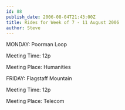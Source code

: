 ```yaml
---
id: 88
publish_date: 2006-08-04T21:43:00Z
title: Rides for Week of 7 - 11 August 2006
author: Steve
---
```

MONDAY: Poorman Loop

Meeting Time: 12p

Meeting Place: Humanities

FRIDAY: Flagstaff Mountain

Meeting Time: 12p

Meeting Place: Telecom